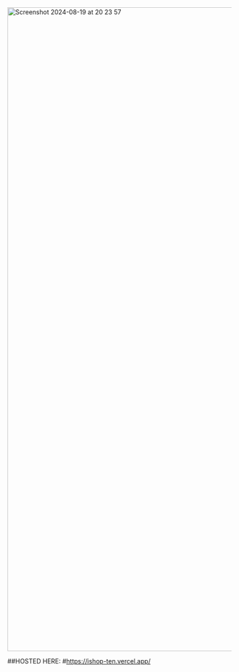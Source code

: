 
<img width="1447" alt="Screenshot 2024-08-19 at 20 23 57" src="https://github.com/user-attachments/assets/ef50f441-9b4e-40f8-b112-48d7cbf55df8">

##HOSTED HERE:
#https://ishop-ten.vercel.app/
